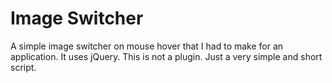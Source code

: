# Image Switcher #

A simple image switcher on mouse hover that I had to make for an
application. It uses jQuery. This is not a plugin. Just a very
simple and short script.
